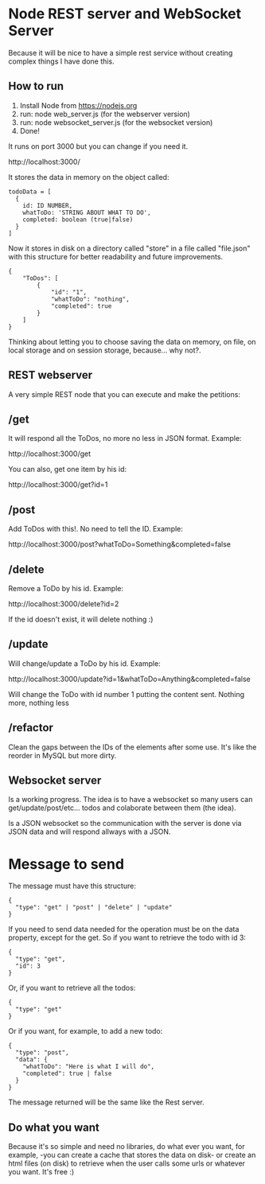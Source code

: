 # Node REST server and WebSocket Server

Because it will be nice to have a simple rest service without creating complex things I have done this.

## How to run

1. Install Node from https://nodejs.org
2. run: node web_server.js (for the webserver version)
3. run: node websocket_server.js (for the websocket version)
3. Done!

It runs on port 3000 but you can change if you need it.

http://localhost:3000/

It stores the data in memory on the object called:

```
todoData = [
  {
    id: ID NUMBER,
    whatToDo: 'STRING ABOUT WHAT TO DO',
    completed: boolean (true|false)
  }
]
```

Now it stores in disk on a directory called "store" in a file called "file.json" with this structure for better readability and future improvements.

```
{
    "ToDos": [
        {
            "id": "1",
            "whatToDo": "nothing",
            "completed": true
        }
    ]
}
```

Thinking about letting you to choose saving the data on memory, on file, on local storage and on session storage, because... why not?.

## REST webserver

A very simple REST node that you can execute and make the petitions:

## /get

It will respond all the ToDos, no more no less in JSON format. Example:

http://localhost:3000/get

You can also, get one item by his id:

http://localhost:3000/get?id=1

## /post

Add ToDos with this!. No need to tell the ID. Example:

http://localhost:3000/post?whatToDo=Something&completed=false

## /delete

Remove a ToDo by his id. Example:

http://localhost:3000/delete?id=2

If the id doesn't exist, it will delete nothing :)

## /update

Will change/update a ToDo by his id. Example:

http://localhost:3000/update?id=1&whatToDo=Anything&completed=false

Will change the ToDo with id number 1 putting the content sent. Nothing more, nothing less

## /refactor

Clean the gaps between the IDs of the elements after some use. It's like the reorder in MySQL but more dirty.

## Websocket server

Is a working progress. The idea is to have a websocket so many users can get/update/post/etc... todos and colaborate between them (the idea).

Is a JSON websocket so the communication with the server is done via JSON data and will respond allways with a JSON.

# Message to send

The message must have this structure:

```
{
  "type": "get" | "post" | "delete" | "update"
}
```

If you need to send data needed for the operation must be on the data property, except for the get. So if you want to retrieve the todo with id 3:

```
{
  "type": "get",
  "id": 3
}
```

Or, if you want to retrieve all the todos:

```
{
  "type": "get"
}
```

Or if you want, for example, to add a new todo:

```
{
  "type": "post",
  "data": {
    "whatToDo": "Here is what I will do",
    "completed": true | false
  }
}
```

The message returned will be the same like the Rest server.

## Do what you want

Because it's so simple and need no libraries, do what ever you want, for example, -you can create a cache that stores the data on disk- or create an html files (on disk) to retrieve when the user calls some urls or whatever you want. It's free :)

